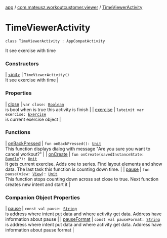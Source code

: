 [app](../../index.md) / [com.mateusz.workoutcustomer.viewer](../index.md) / [TimeViewerActivity](./index.md)

# TimeViewerActivity

`class TimeViewerActivity : AppCompatActivity`

It see exercise with time

### Constructors

| [&lt;init&gt;](-init-.md) | `TimeViewerActivity()`<br>It see exercise with time |

### Properties

| [close](close.md) | `var close: `[`Boolean`](https://kotlinlang.org/api/latest/jvm/stdlib/kotlin/-boolean/index.html)<br>is bool when is true this activity is finish |
| [exercise](exercise.md) | `lateinit var exercise: `[`Exercise`](../../com.mateusz.workoutcustomer.database/-exercise/index.md)<br>is current exercise object |

### Functions

| [onBackPressed](on-back-pressed.md) | `fun onBackPressed(): `[`Unit`](https://kotlinlang.org/api/latest/jvm/stdlib/kotlin/-unit/index.html)<br>This function displays dialog with message "Are you sure you want to cancel workout?" |
| [onCreate](on-create.md) | `fun onCreate(savedInstanceState: `[`Bundle`](https://developer.android.com/reference/android/os/Bundle.html)`?): `[`Unit`](https://kotlinlang.org/api/latest/jvm/stdlib/kotlin/-unit/index.html)<br>It gets current exercise. Adds one to series. Find layout elements and show data. The last task this function is counting down time. |
| [pause](pause.md) | `fun pause(view: `[`View`](https://developer.android.com/reference/android/view/View.html)`): `[`Unit`](https://kotlinlang.org/api/latest/jvm/stdlib/kotlin/-unit/index.html)<br>This function stops counting down across set close to true. Next function creates new intent and start it |

### Companion Object Properties

| [pause](pause.md) | `const val pause: `[`String`](https://kotlinlang.org/api/latest/jvm/stdlib/kotlin/-string/index.html)<br>is address where intent put data and where activity get data. Address have information about pause |
| [pauseFormat](pause-format.md) | `const val pauseFormat: `[`String`](https://kotlinlang.org/api/latest/jvm/stdlib/kotlin/-string/index.html)<br>is address where intent put data and where activity get data. Address have information about pause format |

